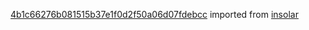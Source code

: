 [4b1c66276b081515b37e1f0d2f50a06d07fdebcc](https://github.com/insolar/insolar/commit/4b1c66276b081515b37e1f0d2f50a06d07fdebcc) imported from [insolar](https://github.com/insolar/insolar)
